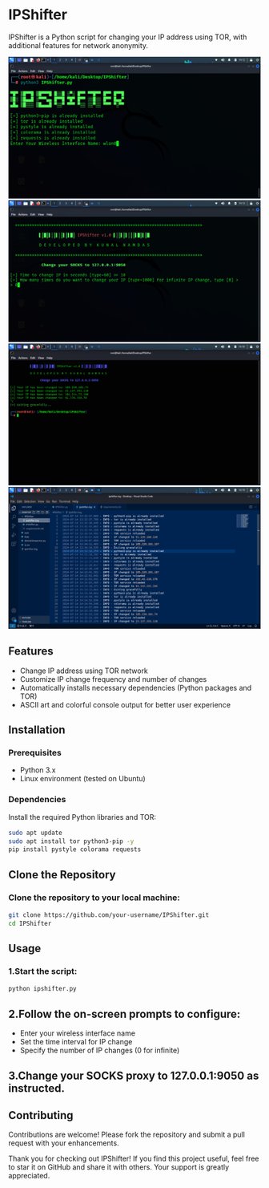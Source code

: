 # IPShifter

IPShifter is a Python script for changing your IP address using TOR, with additional features for network anonymity.

![IPShifter Screenshot](./image1.png)
![IPShifter Screenshot](./image2.png)
![IPShifter Screenshot](./image3.png)
![IPShifter Screenshot](./image4.png)

## Features

- Change IP address using TOR network
- Customize IP change frequency and number of changes
- Automatically installs necessary dependencies (Python packages and TOR)
- ASCII art and colorful console output for better user experience

## Installation

### Prerequisites

- Python 3.x
- Linux environment (tested on Ubuntu)

### Dependencies

Install the required Python libraries and TOR:

```bash
sudo apt update
sudo apt install tor python3-pip -y
pip install pystyle colorama requests
```

## Clone the Repository

### Clone the repository to your local machine:

```bash
git clone https://github.com/your-username/IPShifter.git
cd IPShifter
```

## Usage

### 1.Start the script:

```bash
python ipshifter.py
```

## 2.Follow the on-screen prompts to configure:
- Enter your wireless interface name
- Set the time interval for IP change
- Specify the number of IP changes (0 for infinite)

## 3.Change your SOCKS proxy to 127.0.0.1:9050 as instructed.


## Contributing

Contributions are welcome! Please fork the repository and submit a pull request with your enhancements.


Thank you for checking out IPShifter! If you find this project useful, feel free to star it on GitHub and share it with others. Your support is greatly appreciated.




